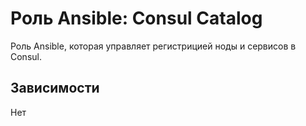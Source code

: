 # Роль Ansible: Consul Catalog

Роль Ansible, которая управляет регистрицией ноды и сервисов в Consul.

## Зависимости

Нет
